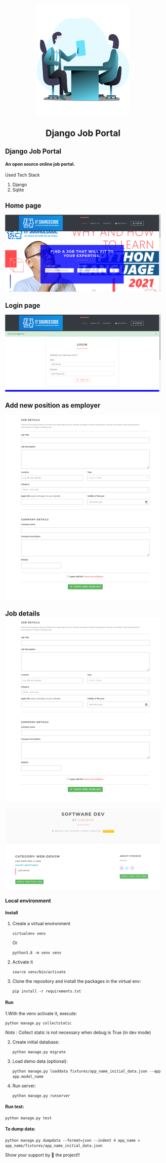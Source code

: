<div align="center">

<img src="img/illustration.png" alt="Job Interview" width="300" height="356.5">

# Django Job Portal

</div>

## Django Job Portal

#### An open source online job portal.

Used Tech Stack

1. Django
2. Sqlite

## Home page
<img src="img/homepage.png">

## Login page
<img src="img/loginpage.png">

## Add new position as employer
<img src="img/addposition.png">

## Job details![img.png](img/addposition.png)
<img src="img/img.png">

<a name="local-venv"></a>
### Local environment

#### Install

1. Create a virtual environment

    `virtualenv venv`

    Or

    `python3.8 -m venv venv`

2. Activate it

    `source venv/bin/activate`

3. Clone the repository and install the packages in the virtual env:

    `pip install -r requirements.txt`

#### Run

1.With the venv activate it, execute:

    python manage.py collectstatic

*Note* : Collect static is not necessary when debug is True (in dev mode)

2. Create initial database:

    `python manage.py migrate`


3. Load demo data (optional):

    `python manage.py loaddata fixtures/app_name_initial_data.json --app app.model_name`

4. Run server:

    `python manage.py runserver`

#### Run test:
``python manage.py test``

#### To dump data:
``python manage.py dumpdata --format=json --indent 4 app_name > app_name/fixtures/app_name_initial_data.json``

Show your support by 🌟 the project!!